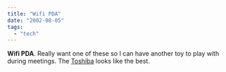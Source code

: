 ```yaml
---
title: "Wifi PDA"
date: "2002-08-05"
tags: 
  - "tech"
---
```


**Wifi PDA**. Really want one of these so I can have another toy to play with during meetings. The [Toshiba](http://www.csd.toshiba.com/cgi-bin/tais/pc/pc_prodDetail.jsp?BV_SessionID=@@@@0755009837.1028567867@@@@&BV_EngineID=hadcekfidkghbfekcghcfmfdgli.0&comm=CS&plin=Toshiba%20Pocket%20PC&pfam=Toshiba%20Pocket%20PC%20e740&poid=212521&Adoid=214403) looks like the best.
